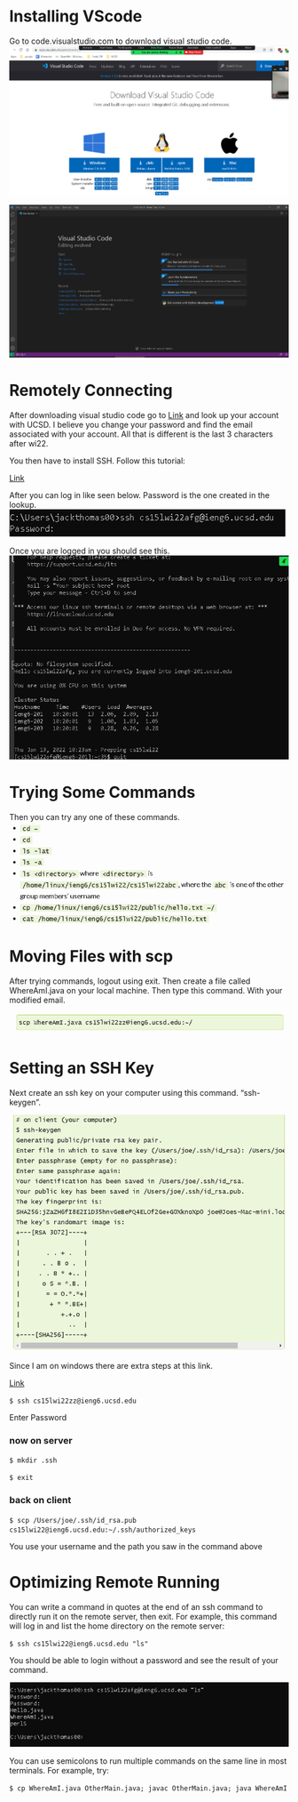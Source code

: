 # Installing VScode
 
Go to code.visualstudio.com to download visual studio code.
![Image](VS-code-download.PNG)

![Image](vs-code.PNG)

# Remotely Connecting

After downloading visual studio code go to [Link](https://sdacs.ucsd.edu/~icc/index.php) and look up your account with UCSD. I believe you change your password and find the email associated with your account. All that is different is the last 3 characters after wi22. 

You then have to install SSH. 
Follow this tutorial:

[Link](https://docs.microsoft.com/en-us/windows-server/administration/openssh/openssh_install_firstuse) 

After you can log in like seen below. Password is the one created in the lookup.
![Image](ssh-login.PNG)

Once you are logged in you should see this.
![Image](logged-in.PNG)

# Trying Some Commands

Then you can try any one of these commands.
![Image](commands.PNG)

# Moving Files with scp

After trying commands, logout using exit. Then create a file called WhereAmI.java on your local machine. Then type this command. With your modified email.

![Image](scp-command.PNG)

# Setting an SSH Key

Next create an ssh key on your computer using this command. “ssh-keygen”.

![Image](ssh-keygen.PNG)

Since I am on windows there are extra steps at this link. 

[Link](https://docs.microsoft.com/en-us/windows-server/administration/openssh/openssh_keymanagement#user-key-generation)


`$ ssh cs15lwi22zz@ieng6.ucsd.edu`

Enter Password

### now on server

`$ mkdir .ssh`

`$ exit`

### back on client
`$ scp /Users/joe/.ssh/id_rsa.pub cs15lwi22@ieng6.ucsd.edu:~/.ssh/authorized_keys`

You use your username and the path you saw in the command above


# Optimizing Remote Running

You can write a command in quotes at the end of an ssh command to directly run it on the remote server, then exit. For example, this command will log in and list the home directory on the remote server:

`$ ssh cs15lwi22@ieng6.ucsd.edu "ls"`

You should be able to login without a password and see the result of your command.

![Image](optimize-login.PNG)

You can use semicolons to run multiple commands on the same line in most terminals. For example, try:

`$ cp WhereAmI.java OtherMain.java; javac OtherMain.java; java WhereAmI`


